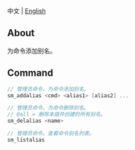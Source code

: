 中文 | [English](./README_EN.md)

## About
为命令添加别名。

## Command
```c
// 管理员命令。为命令添加别名。
sm_addalias <cmd> <alias1> [alias2] ...

// 管理员命令。为命令删除别名。
// @all = 删除本插件创建的所有别名。
sm_delalias <name>

// 管理员命令。查看命令别名列表。
sm_listalias
```

